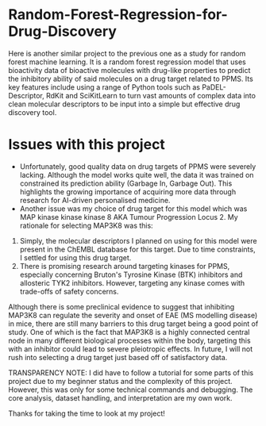 # Random-Forest-Regression-for-Drug-Discovery
Here is another similar project to the previous one as a study for random forest machine learning. It is a random forest regression model that uses bioactivity data of bioactive molecules with drug-like properties to predict the inhibitory ability of said molecules on a drug target related to PPMS. 
Its key features include using a range of Python tools such as PaDEL-Descriptor, RdKit and SciKitLearn to turn vast amounts of complex data into clean molecular descriptors to be input into a simple but effective drug discovery tool.
# Issues with this project
- Unfortunately, good quality data on drug targets of PPMS were severely lacking. Although the model works quite well, the data it was trained on constrained its prediction ability (Garbage In, Garbage Out). This highlights the growing importance of acquiring more data through research for AI-driven personalised medicine.
- Another issue was my choice of drug target for this model which was MAP kinase kinase kinase 8 AKA Tumour Progression Locus 2. My rationale for selecting MAP3K8 was this:
1. Simply, the molecular descriptors I planned on using for this model were present in the ChEMBL database for this target. Due to time constraints, I settled for using this drug target.
2. There is promising research around targeting kinases for PPMS, especially concerning Bruton's Tyrosine Kinase (BTK) inhibitors and allosteric TYK2 inhibitors. However, targeting any kinase comes with trade-offs of safety concerns. 

Although there is some preclinical evidence to suggest that inhibiting MAP3K8 can regulate the severity and onset of EAE (MS modelling disease) in mice, there are still many barriers to this drug target being a good point of study. One of which is the fact that MAP3K8 is a highly connected central node in many different biological processes within the body, targeting this with an inhibitor could lead to severe pleiotropic effects. In future, I will not rush into selecting a drug target just based off of satisfactory data. 

TRANSPARENCY NOTE: I did have to follow a tutorial for some parts of this project due to my beginner status and the complexity of this project. However, this was only for some technical commands and debugging. The core analysis, dataset handling, and interpretation are my own work.

Thanks for taking the time to look at my project!
